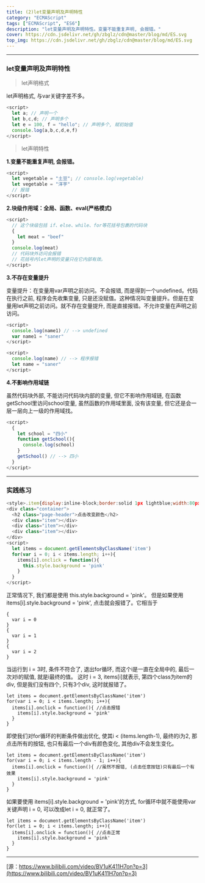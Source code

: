 ```yaml
---
title: (2)let变量声明及声明特性
category: "ECMAScript"
tags: ["ECMAScript", "ES6"]
description: "let变量声明及声明特性。变量不能重复声明, 会报错。"
cover: https://cdn.jsdelivr.net/gh/zbglz/cdn@master/blog/md/ES.svg
top_img: https://cdn.jsdelivr.net/gh/zbglz/cdn@master/blog/md/ES.svg
---
```


***

### let变量声明及声明特性

> let声明格式

let声明格式, 与var关键字差不多。


```js es
<script>
  let a; // 声明一个
  let b,c,d; // 声明多个
  let e = 100, f = "hello"; // 声明多个, 赋初始值
  console.log(a,b,c,d,e,f)
</script>
```


> let声明特性

**1.变量不能重复声明, 会报错。**


```js es
<script>
  let vegetable = "土豆"; // console.log(vegetable)
  let vegetable = "洋芋"
  // 报错
</script>
```

**2.块级作用域：全局、函数、eval(严格模式)**


```js es
<script>
  // 这个块级包括 if、else、while、for等花括号包裹的代码块
  {
    let meat = "beef"
  }
  console.log(meat)
  // 代码块外访问会报错
  // 花括号内let声明的变量只在它内部有效。
</script>
```

**3.不存在变量提升**

变量提升：在变量用var声明之前访问。不会报错, 而是得到一个undefined。代码在执行之前, 程序会先收集变量, 只是还没赋值。这种情况叫变量提升。但是在变量用let声明之前访问。就不存在变量提升, 而是直接报错。不允许变量在声明之前访问。


```js es
<script>
  console.log(name1) // --> undefined
  var name1 = "saner"
</script>

<script>
  console.log(name) // --> 程序报错
  let name = "saner"
</script>
```

**4.不影响作用域链**

虽然代码块外部, 不能访问代码块内部的变量, 但它不影响作用域链, 在函数getSchool里访问school变量, 虽然函数的作用域里面, 没有该变量, 但它还是会一层一层向上一级的作用域找。


```js es
<script>
  {
    let school = "四小"
    function getSchool(){
      console.log(school)
    }
    getSchool() // --> 四小
  }
</script>
```


***

### 实践练习


```js es
<style>.item{display:inline-block;border:solid 1px lightblue;width:80px;height:30px;user-select:none;}</style>
<div class="container">
  <h2 class="page-header">点击改变颜色</h2>
  <div class="item"></div>
  <div class="item"></div>
  <div class="item"></div>
</div>
<script>
  let items = document.getElementsByClassName('item')
  for(var i = 0; i < items.length; i++){
    items[i].onclick = function(){
      this.style.background = 'pink'
    }
  }
</script>
```

正常情况下, 我们都是使用 this.style.background = 'pink'。
但是如果使用items[i].style.background = 'pink', 点击就会报错了。它相当于


    {
      var i = 0
    }
    {
      var i = 1
    }
    {
      var i = 2
    }

当运行到 i = 3时, 条件不符合了, 退出for循环, 而这个i是一直在全局中的, 最后一次对i的赋值, 就是i最终的值。
这时 i = 3, items[i]就表示, 第四个class为item的div, 但是我们没有四个, 只有3个div, 这时就报错了。


    let items = document.getElementsByClassName('item')
    for(var i = 0; i < items.length; i++){
      items[i].onclick = function(){ //点击报错
        items[i].style.background = 'pink'
      }
    }


即使我们对for循环的判断条件做出优化, 使其i < (items.length-1), 最终的i为2, 那点击所有的按钮, 也只有最后一个div有颜色变化, 其他div不会发生变化。


    let items = document.getElementsByClassName('item')
    for(var i = 0; i < items.length - 1; i++){
      items[i].onclick = function(){ //虽然不报错, (点击任意按钮)只有最后一个有效果
        items[i].style.background = 'pink'
      }
    }


如果要使用 items[i].style.background = 'pink'的方式, for循环中就不能使用var关键声明 i = 0, 可以改成let i = 0, 就正常了。


    let items = document.getElementsByClassName('item')
    for(let i = 0; i < items.length; i++){
      items[i].onclick = function(){ //点击正常
        items[i].style.background = 'pink'
      }
    }


***

[源：https://www.bilibili.com/video/BV1uK411H7on?p=3](https://www.bilibili.com/video/BV1uK411H7on?p=3)